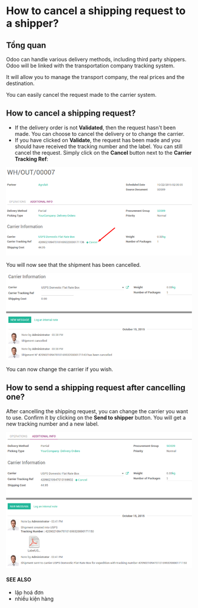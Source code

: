 # How to cancel a shipping request to a shipper?

## Tổng quan

Odoo can handle various delivery methods, including third party
shippers. Odoo will be linked with the transportation company tracking
system.

It will allow you to manage the transport company, the real prices and
the destination.

You can easily cancel the request made to the carrier system.

## How to cancel a shipping request?

- If the delivery order is not **Validated**, then the request hasn't been
  made. You can choose to cancel the delivery or to change the
  carrier.
- If you have clicked on **Validate**, the request has been made and you
  should have received the tracking number and the label. You can
  still cancel the request.
  Simply click on the **Cancel** button next to the **Carrier Tracking Ref**:

![image](../../../../../_images/cancel01.png)

You will now see that the shipment has been cancelled.

![image](../../../../../_images/cancel02.png)

You can now change the carrier if you wish.

## How to send a shipping request after cancelling one?

After cancelling the shipping request, you can change the carrier you
want to use. Confirm it by clicking on the **Send to shipper** button. You
will get a new tracking number and a new label.

![image](../../../../../_images/cancel03.png)

#### SEE ALSO
* lập hoá đơn
* nhiều kiện hàng
